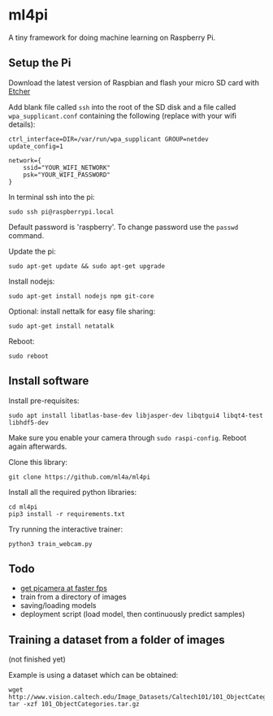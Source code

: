 # ml4pi

A tiny framework for doing machine learning on Raspberry Pi.


## Setup the Pi

Download the latest version of Raspbian and flash your micro SD card with [Etcher](https://etcher.io/)

Add blank file called `ssh` into the root of the SD disk and a file called `wpa_supplicant.conf` containing the following (replace with your wifi details):


    ctrl_interface=DIR=/var/run/wpa_supplicant GROUP=netdev
    update_config=1
    
    network={
        ssid="YOUR_WIFI_NETWORK"
        psk="YOUR_WIFI_PASSWORD"
    }
 

In terminal ssh into the pi:

    sudo ssh pi@raspberrypi.local

Default password is 'raspberry'. To change password use the `passwd` command.

Update the pi: 

    sudo apt-get update && sudo apt-get upgrade

Install nodejs:

    sudo apt-get install nodejs npm git-core

Optional: install nettalk for easy file sharing: 

    sudo apt-get install netatalk

Reboot:

    sudo reboot


## Install software

Install pre-requisites:

    sudo apt install libatlas-base-dev libjasper-dev libqtgui4 libqt4-test libhdf5-dev
	
Make sure you enable your camera through `sudo raspi-config`. Reboot again afterwards.

Clone this library:

    git clone https://github.com/ml4a/ml4pi

Install all the required python libraries:

	cd ml4pi
	pip3 install -r requirements.txt 

Try running the interactive trainer:

	python3 train_webcam.py


## Todo

 - [get picamera at faster fps](https://www.pyimagesearch.com/2015/12/28/increasing-raspberry-pi-fps-with-python-and-opencv/)
 - train from a directory of images
 - saving/loading models
 - deployment script (load model, then continuously predict samples)


## Training a dataset from a folder of images

(not finished yet)

Example is using a dataset which can be obtained:

    wget http://www.vision.caltech.edu/Image_Datasets/Caltech101/101_ObjectCategories.tar.gz
    tar -xzf 101_ObjectCategories.tar.gz